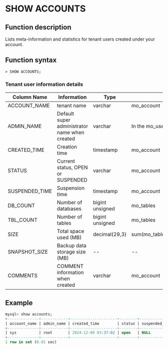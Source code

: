 # **SHOW ACCOUNTS**

## **Function description**

Lists meta-information and statistics for tenant users created under your account.

## **Function syntax**

```
> SHOW ACCOUNTS;
```

### Tenant user information details

| Column Name | Information | Type | Data Source |
| --------------| -------------------| ---------------| -----------------------------------------------|
| ACCOUNT_NAME | tenant name | varchar | mo_account |
| ADMIN_NAME | Default super administrator name when created | varchar | In the mo_user table under each tenant |
| CREATED_TIME | Creation time | timestamp | mo_account |
| STATUS | Current status, OPEN or SUSPENDED | varchar | mo_account |
| SUSPENDED_TIME | Suspension time | timestamp | mo_account |
| DB_COUNT | Number of databases | bigint unsigned | mo_tables |
| TBL_COUNT | Number of tables | bigint unsigned | mo_tables |
| SIZE | Total space used (MB) | decimal(29,3) | sum(mo_table_size(mt.reldatabase,mt.relname) |
| SNAPSHOT_SIZE | Backup data storage size (MB) | --| --|
| COMMENTS | COMMENT information when created | varchar | mo_account |

## **Example**

```sql
mysql> show accounts;
+--------------+------------+---------------------+--------+----------------+----------+-----------+----------+---------------+----------------+
| account_name | admin_name | created_time        | status | suspended_time | db_count | tbl_count | size     | snapshot_size | comments       |
+--------------+------------+---------------------+--------+----------------+----------+-----------+----------+---------------+----------------+
| sys          | root       | 2024-12-06 03:37:02 | open   | NULL           |        7 |       108 | 3.188068 |             0 | system account |
+--------------+------------+---------------------+--------+----------------+----------+-----------+----------+---------------+----------------+
1 row in set (0.01 sec)
```